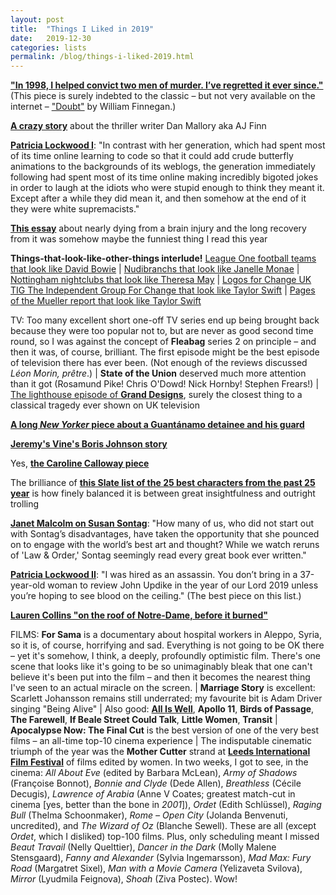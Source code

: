 ```yaml
---
layout: post
title:  "Things I Liked in 2019"
date:   2019-12-30
categories: lists
permalink: /blog/things-i-liked-2019.html
---
```


**["In 1998, I helped convict two men of murder. I’ve regretted it ever since."](https://slate.com/news-and-politics/2019/03/juror-revisits-murder-trial-20-years-later.html)** (This piece is surely indebted to the classic – but not very available on the internet – ["Doubt"](https://www.newyorker.com/magazine/1994/01/31/doubt-3) by William Finnegan.)

**[A crazy story](https://www.newyorker.com/magazine/2019/02/11/a-suspense-novelists-trail-of-deceptions)** about the thriller writer Dan Mallory aka AJ Finn

**[Patricia Lockwood I](https://www.lrb.co.uk/the-paper/v41/n04/patricia-lockwood/the-communal-mind)**: "In contrast with her generation, which had spent most of its time online learning to code so that it could add crude butterfly animations to the backgrounds of its weblogs, the generation immediately following had spent most of its time online making incredibly bigoted jokes in order to laugh at the idiots who were stupid enough to think they meant it. Except after a while they did mean it, and then somehow at the end of it they were white supremacists." 

**[This essay](https://deadspin.com/the-night-the-lights-went-out-1834298070)** about nearly dying from a brain injury and the long recovery from it was somehow maybe the funniest thing I read this year

**Things-that-look-like-other-things interlude!** [League One football teams that look like David Bowie](https://twitter.com/HannahAlOthman/status/1122954195324342273) \| [Nudibranchs that look like Janelle Monae](https://twitter.com/thomaspoptart/status/1121068374526574592) \| [Nottingham nightclubs that look like Theresa May](https://twitter.com/LilyAdlingt0n/status/1134210523472564246) \| [Logos for Change UK TIG The Independent Group For Change that look like Taylor Swift](https://twitter.com/flashboy/status/1120648812538793985) \| [Pages of the Mueller report that look like Taylor Swift](https://twitter.com/ohcauseshesdead/status/1119050035474264065)

TV: Too many excellent short one-off TV series end up being brought back because they were too popular not to, but are never as good second time round, so I was against the concept of **Fleabag** series 2 on principle – and then it was, of course, brilliant. The first episode might be the best episode of television there has ever been. (Not enough of the reviews discussed *Léon Morin, prêtre*.) \| **State of the Union** deserved much more attention than it got (Rosamund Pike! Chris O'Dowd! Nick Hornby! Stephen Frears!) \| [The lighthouse episode of **Grand Designs**](https://www.channel4.com/programmes/grand-designs/on-demand/62456-002), surely the closest thing to a classical tragedy ever shown on UK television 

**[A long *New Yorker* piece about a Guantánamo detainee and his guard](https://www.newyorker.com/magazine/2019/04/22/guantanamos-darkest-secret)**

**[Jeremy's Vine's Boris Johnson story](https://www.facebook.com/1691455784407633/posts/2449074521979085/)**

Yes, **[the Caroline Calloway piece](https://www.thecut.com/2019/09/the-story-of-caroline-calloway-and-her-ghostwriter-natalie.html)**

The brilliance of **[this Slate list of the 25 best characters from the past 25 year](https://slate.com/culture/2019/08/most-important-characters-movies-tv-books-21st-century.html)** is how finely balanced it is between great insightfulness and outright trolling

**[Janet Malcolm on Susan Sontag](https://www.newyorker.com/magazine/2019/09/23/susan-sontag-and-the-unholy-practice-of-biography)**: "How many of us, who did not start out with Sontag’s disadvantages, have taken the opportunity that she pounced on to engage with the world’s best art and thought? While we watch reruns of 'Law & Order,' Sontag seemingly read every great book ever written."

**[Patricia Lockwood II](https://www.lrb.co.uk/the-paper/v41/n19/patricia-lockwood/malfunctioning-sex-robot)**: "I was hired as an assassin. You don’t bring in a 37-year-old woman to review John Updike in the year of our Lord 2019 unless you’re hoping to see blood on the ceiling." (The best piece on this list.)

**[Lauren Collins "on the roof of Notre-Dame, before it burned"](https://www.newyorker.com/news/dispatch/on-the-roof-of-notre-dame-before-it-burned)**

<div class="tenor-gif-embed" data-postid="18954745" data-share-method="host" data-aspect-ratio="0.5625" data-width="100%"></div> <script type="text/javascript" async src="https://tenor.com/embed.js"></script>

FILMS: **For Sama** is a documentary about hospital workers in Aleppo, Syria, so it is, of course, horrifying and sad. Everything is not going to be OK there – yet it's somehow, I think, a deeply, profoundly optimistic film. There's one scene that looks like it's going to be so unimaginably bleak that one can't believe it's been put into the film – and then it becomes the nearest thing I've seen to an actual miracle on the screen. \| **Marriage Story** is excellent: Scarlett Johansson remains still underrated; my favourite bit is Adam Driver singing "Being Alive" \| Also good: [**All Is Well**](https://www.netflix.com/title/81030855), **Apollo 11**, **Birds of Passage**, **The Farewell**, **If Beale Street Could Talk**, **Little Women**, **Transit** \| **Apocalypse Now: The Final Cut** is the best version of one of the very best films – an all-time top-10 cinema experience \| The indisputable cinematic triumph of the year was the **Mother Cutter** strand at [**Leeds International Film Festival**](https://www.leedsfilm.com/media/7055/liff-2019-guide-low-res.pdf) of films edited by women. In two weeks, I got to see, in the cinema: *All About Eve* (edited by Barbara McLean), *Army of Shadows* (Françoise Bonnot), *Bonnie and Clyde* (Dede Allen), *Breathless* (Cécile Decugis), *Lawrence of Arabia* (Anne V Coates; greatest match-cut in cinema [yes, better than the bone in *2001*]), *Ordet* (Edith Schlüssel), *Raging Bull* (Thelma Schoonmaker), *Rome – Open City* (Jolanda Benvenuti, uncredited), and *The Wizard of Oz* (Blanche Sewell). These are all (except *Ordet*, which I disliked) top-100 films. Plus, only scheduling meant I missed *Beaut Travail* (Nelly Quelttier), *Dancer in the Dark* (Molly Malene Stensgaard), *Fanny and Alexander* (Sylvia Ingemarsson), *Mad Max: Fury Road* (Margatret Sixel), *Man with a Movie Camera* (Yelizaveta Svilova), *Mirror* (Lyudmila Feignova), *Shoah* (Ziva Postec). Wow! 



<!--
Rosner Trump McDs
Stephen Bush Corbyn book review


Nancy Fourth Wall https://twitter.com/SluggoIsLit/status/1086890915145437184

Egg Roll
Everest queue photo https://pbs.twimg.com/media/D7XioHDXoAMEdkU.jpg
https://twitter.com/IcelandicEcon/status/1152095628421423104
https://kottke.org/19/07/abstract-aerial-art
Banterblitz
Bunny jumping into bin
Good tweet by me https://twitter.com/mpaldridge/status/1196522547527012352  https://twitter.com/PeteNewbon/status/1212166263826518016

Fleabag
State of the Union
Grand designs 19:6

Reply all phone in march
Baby Shark Decoder Ring
Last Days of August
Tyler
Thom Yorke’s DID

Wimbledon/CWC
Sco Eng rugby
Ashes 3

Shaw, And So

Old: Chagall, Hogs/Hogs
-->
